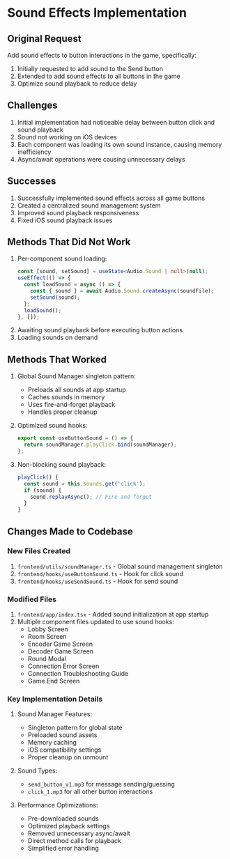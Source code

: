 # Sound Effects Implementation

## Original Request
Add sound effects to button interactions in the game, specifically:
1. Initially requested to add sound to the Send button
2. Extended to add sound effects to all buttons in the game
3. Optimize sound playback to reduce delay

## Challenges
1. Initial implementation had noticeable delay between button click and sound playback
2. Sound not working on iOS devices
3. Each component was loading its own sound instance, causing memory inefficiency
4. Async/await operations were causing unnecessary delays

## Successes
1. Successfully implemented sound effects across all game buttons
2. Created a centralized sound management system
3. Improved sound playback responsiveness
4. Fixed iOS sound playback issues

## Methods That Did Not Work
1. Per-component sound loading:
   ```typescript
   const [sound, setSound] = useState<Audio.Sound | null>(null);
   useEffect(() => {
     const loadSound = async () => {
       const { sound } = await Audio.Sound.createAsync(soundFile);
       setSound(sound);
     };
     loadSound();
   }, []);
   ```
2. Awaiting sound playback before executing button actions
3. Loading sounds on demand

## Methods That Worked
1. Global Sound Manager singleton pattern:
   - Preloads all sounds at app startup
   - Caches sounds in memory
   - Uses fire-and-forget playback
   - Handles proper cleanup

2. Optimized sound hooks:
   ```typescript
   export const useButtonSound = () => {
     return soundManager.playClick.bind(soundManager);
   };
   ```

3. Non-blocking sound playback:
   ```typescript
   playClick() {
     const sound = this.sounds.get('click');
     if (sound) {
       sound.replayAsync(); // Fire and forget
     }
   }
   ```

## Changes Made to Codebase

### New Files Created
1. `frontend/utils/soundManager.ts` - Global sound management singleton
2. `frontend/hooks/useButtonSound.ts` - Hook for click sound
3. `frontend/hooks/useSendSound.ts` - Hook for send sound

### Modified Files
1. `frontend/app/index.tsx` - Added sound initialization at app startup
2. Multiple component files updated to use sound hooks:
   - Lobby Screen
   - Room Screen
   - Encoder Game Screen
   - Decoder Game Screen
   - Round Modal
   - Connection Error Screen
   - Connection Troubleshooting Guide
   - Game End Screen

### Key Implementation Details
1. Sound Manager Features:
   - Singleton pattern for global state
   - Preloaded sound assets
   - Memory caching
   - iOS compatibility settings
   - Proper cleanup on unmount

2. Sound Types:
   - `send_button_v1.mp3` for message sending/guessing
   - `click_1.mp3` for all other button interactions

3. Performance Optimizations:
   - Pre-downloaded sounds
   - Optimized playback settings
   - Removed unnecessary async/await
   - Direct method calls for playback
   - Simplified error handling 